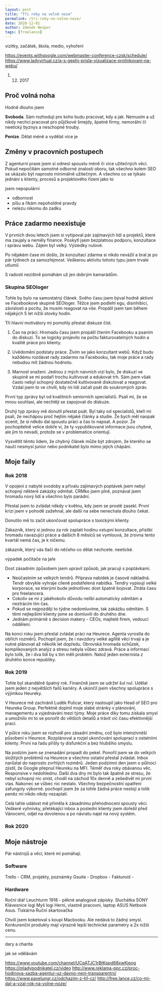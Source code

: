 ```yaml
---
layout: post
title: "Tři roky na volné noze"
permalink: /tri-roky-na-volne-noze/
date: 2020-12-01
author: Zdeněk Nešpor
tags: [freelance]
---
```


vizitky, začátek, škola, medio, vyhoření

https://events.withgoogle.com/webmaster-conference-czsk/schedule/
https://www.ladyvirtual.cz/a-s-gephi-prisla-vizualizace-prolinkovani-na-webu/


1. 12. 2017

## Proč volná noha

Hodně dlouho jsem

**Svoboda**. Sám rozhoduji pro koho budu pracovat, kdy a jak. Nemusím a už nikdy nechci pracovat pro půjčkové šmejdy, špatné firmy, nemorální či neetický byznys a neschopné trouby.

**Peníze**. Dělat méně a vydělat více je

## Změny v pracovních postupech

Z agenturní praxe jsem si odnesl spoustu méně či více užitečných věcí. Pokud nepočítám samotné odborné znalosti oboru, tak všechno kolem SEO se ukázalo být naprosto minimálně užitečným. A všechno co se týkalo jednání s klienty, procesů a projektového řízení jako to


jsem nepopulární

- odbornost
- píšu a říkám nepoholdné pravdy
- nelezu nikomu do zadku

## Práce zadarmo neexistuje

V prvních dvou letech jsem si vytipoval pár zajímavých lidí a projektů, které ma zaujaly a neměly finance. Poskytl jsem bezplatnou podporu, konzultace i správu webu. Zájem byl velký. Výsledky nulové.

Po nějakém čase mi došlo, že konzultací zdarma si nikdo nevážil a bral je po pár týdnech za samozřejmost. Veškerou aktivitu tohoto typu jsem trvale utlumil.

S radostí nezištně pomáhám už jen dobrým kamarádům.

### Skupina SEOloger

Tohle by bylo na samostatný článek. Svého času jsem býval hodně aktivní ve Facebookové skupině SEOloger. Těžce jsem podlehl egu, disinhibici, závislosti a pocitu, že musím reagovat na vše. Propálil jsem tam během nějakých 5 let nižší stovky hodin.

Tři hlavní motivátory mi pomohly přestat diskuze číst.

1) Čas na práci. Hromadu času jsem propálil čtením Facebooku a psaním do diskuzí. To se logicky projevilo na počtu fakturovatelných hodin a kvalitě práce pro klienty.  

2) Uvědomění podstaty práce. Živím se jako konzultant webů. Když budu každému rozdávat rady zadarmo na Facebooku, tak moje práce a rady nebudou mít žádnou hodnotu.

3) Marnost snažení. Jednou z mých naivních vizí bylo, že diskuzí ve skupině se mi podaří trochu kultivovat a edukovat trh. Sám jsem však často nebyl schopný dostatečně kultivovaně diskutovat a reagovat. Vzdal jsem to ve chvíli, kdy mi lidi začali psát do soukromých zpráv.

První typ zprávy byl od kvalitních seniorních specialistů. Psali mi, že se mnou souhlasí, ale nechtějí se zapojovat do diskuze.

Druhý typ zprávy mě donutil přestat psát. Byl taky od specialistů, kteří mi psali, že nechápou proč hejtím nějaké články a studie. Že bych měl naopak ocenit, že si někdo dal spoustu práci a čas to napsat. A pozor. Že pochopitelně velice dobře ví, že ty vypublikované informace jsou chybné, ale jim to nevadí, protože se v problematice orientují.

Vysvětlit těmto lidem, že chybný článek může být zdrojem, že kterého se naučí nesmysl junior nebo podnikatel bylo mimo jejich chápání.

## Moje faily

### Rok 2018

V opojení z nabyté svodoby a přívalu zajímavých poptávek jsem nebyl schopný některé zakázky odmítat. CRMko jsem plné, poznával jsem hromadu nový lidí a všechno bylo parádní.

Přestal jsem to zvládat někdy v květnu, kdy jsem se prostě zasekl. První krizi jsem v pohodě zažehnal, ale další na sebe nenechala dlouho čekat.

Donutilo mě to začít ukončovat spolupráce s toxickými klienty.

Zákazník, který si jednou za rok zaplatí hodinu vstupní konzultace, přislíbí hromadu navazující práce a dalších 8 měsíců se vymlouvá, že zrovna tento kvartál nemá čas, je k ničemu.

zákazník, který vás tlačí do něčeho co dělat nechcete. neetické.

výpadek počítače na jaře

Dost zásadním způsobem jsem upravil způsob, jak pracuji s poptávkami.

* Neúčastním se velkých tendrů. Příprava nabídek je časově nákladná. Tendr obvykle vyhraje cíleně podstřelená nabídka. Tendry vypisují velké korporace, se kterými bude jednotlivec dost špatně bojovat. Ztráta času pro freelancera.
* Cokoliv se mi z jakéhokoliv důvodu nelíbí automaticky odmítám a neztrácím tím čas.
* Pokud se nejpozději to týdne nedomluvíme, tak zakázku odmítám. S těmi nejlepšími klienty jsme se domluvili do druhého dne.
* Jednám primárně s decision makery - CEOs, majitelé firem, vedoucí oddělení.

Na konci roku jsem přestal zvládat práci na Heurece. Agenta vyrostla do obřích rozměrů. Pochopil jsem, že i navzdory velké agilitě věci trvají a je nutné plánovat až několik let dopředu. Obrovská hromada schůzek, komplikovaných analýz a stresu nebyla vůbec zdravá. Práce a informací bylo tolik, že i dva lidi by s tím měli problém. Natož jeden externista z druhého konce republiky.  

### Rok 2019

Tohle byl skandálně špatný rok. Finančně jsem se udržel šul nul. Udělal jsem jeden z největších failů kariéry. A ukončil jsem všechny spolupráce s výjimkou Heureky.

V Heurece mě zachránil Luděk Pulicar, který nastoupil jako Head of SEO pro Heureka Group. Perfektně doplnil moje slabé stránky v plánování, managementu a vyjednávání mezi týmy. Moje práce díky tomu získala smysl a umožnilo mi to se ponořit do větších detailů a trávit víc času efektivnější prací.

V půlce roku jsem se rozhodl pro zásadní změnu, což bylo intenzivněší působení v Heurece. Rozplánoval a rozjel ukončování spoluprací s ostatními klienty. První na řadu přišly ty disfunkční a bez hlubšího smyslu.

Na podzim jsem se znenadání propadl do pekel. Ponořil jsem se do velkých složitých problémů na Heurece a všechno ostatní přestal zvládat. Inbox narůstal do naprosto zvrhlých rozměrů. Jeden podzimní den jsem o půlnoci zjistil, že Google přepnul Heureku na MFI. Téměř dva roky obávanou věc. Responsive v nedohlednu. Další dva dny mi bylo tak špatně ze stresu, že nebyl schopný nic sníst, chodil na záchod 10x denně a zešedivěl mi první vlas. Nakonec se vůbec nic nestalo. Všechny bezpečnostní opatření zafungoly výborně. pochopil jsem že za tohle žádná práce nestojí a tolik peněz mi nikdo nikdy nezaplatí.

Celá tahle událost mě přiměla k zásadnímu přehodnocení spousty věcí. Veškeré vyhnívky, přetékající inbox a poslední klienty jsem dořešil před Vánocemi, odjel na dovolenou a po návratu najel na nový systém.

### Rok 2020



## Moje nástroje

Pár nástrojů a věcí, které mi pomáhají.

### Software

Trello - CRM, projekty, poznámky
Gsuite -
Dropbox -
Fakturoid -

### Hardware

Roční diář Leuchturm 1918 - pěkné analogové zápisky.
Sluchátka SONY
Klávesnice logi
Myš logi
Herní, vlastně pracovní, laptop ASUS
Netbook Asus.
Tiskárna
Ruční skartovačka


Chvíli jsem koketoval s koupí Macbooku. Ale nedává to žádný smysl. Konkurenční produkty mají výrazně lepší technické parametry a 2x nižší cenu.

---

dary a charita

jak se vdělávám



https://www.youtube.com/channel/UCpATJC1rBtKppd68xwKjeog
https://mladypodnikatel.cz/video
http://www.reklama-ppc.cz/proc-hodinova-sazba-agentur-uz-davno-neni-transparentni/
https://www.pavelungr.cz/odchazim-z-h1-cz/
http://free.lance.cz/co-mi-dal-a-vzal-rok-na-volne-noze/
